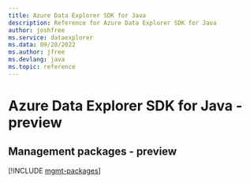 ```yaml
---
title: Azure Data Explorer SDK for Java
description: Reference for Azure Data Explorer SDK for Java
author: joshfree
ms.service: dataexplorer
ms.data: 09/28/2022
ms.author: jfree
ms.devlang: java
ms.topic: reference
---
```

# Azure Data Explorer SDK for Java - preview

## Management packages - preview
[!INCLUDE [mgmt-packages](data-explorer-mgmt-index.md)]